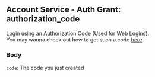 ## Account Service - Auth Grant: authorization_code

Login using an Authorization Code (Used for Web Logins). <br/>
You may wanna check out how to get such a code [here](../../../Web/Id/Auth/AuthorizationCode.md).

### Body

`code`: The code you just created
